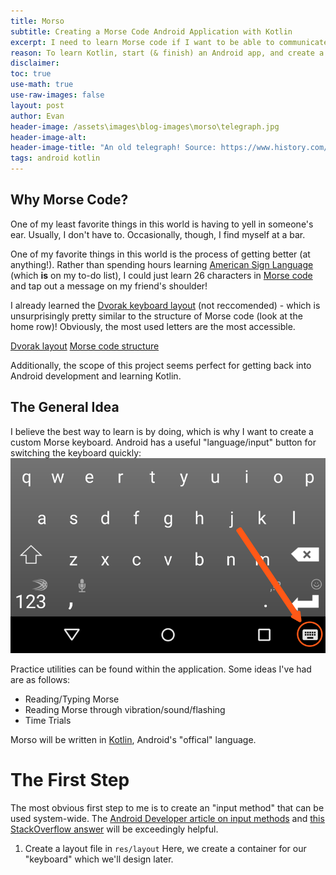 ```yaml
---
title: Morso
subtitle: Creating a Morse Code Android Application with Kotlin
excerpt: I need to learn Morse code if I want to be able to communicate with all my **really** cool neighbors.
reason: To learn Kotlin, start (& finish) an Android app, and create a convenient way to practice Morse.
disclaimer:
toc: true
use-math: true
use-raw-images: false 
layout: post
author: Evan
header-image: /assets\images\blog-images\morso\telegraph.jpg 
header-image-alt:
header-image-title: "An old telegraph! Source: https://www.history.com/topics/inventions/telegraph"
tags: android kotlin
---
```


## Why Morse Code?
One of my least favorite things in this world is having to yell in someone's ear. Usually, I don't have to. Occasionally, though, I find myself at a bar.

One of my favorite things in this world is the process of getting better (at anything!). Rather than spending hours learning [American Sign Language](https://en.wikipedia.org/wiki/American_Sign_Language) (which **is** on my to-do list), I could just learn 26 characters in [Morse code](https://en.wikipedia.org/wiki/Morse_code) and tap out a message on my friend's shoulder!

I already learned the [Dvorak keyboard layout](https://en.wikipedia.org/wiki/Dvorak_keyboard_layout) (not reccomended) - which is unsurprisingly pretty similar to the structure of Morse code (look at the home row)! Obviously, the most used letters are the most accessible.

[Dvorak layout](assets\images\blog-images\morso\dvorak-layout.png)
[Morse code structure]()

Additionally, the scope of this project seems perfect for getting back into Android development and learning Kotlin.

## The General Idea
I believe the best way to learn is by doing, which is why I want to create a custom Morse keyboard. Android has a useful "language/input" button for switching the keyboard quickly:
![Android keyboard button](assets\images\blog-images\morso\keyboard-button.png)

Practice utilities can be found within the application. Some ideas I've had are as follows:
- Reading/Typing Morse
- Reading Morse through vibration/sound/flashing
- Time Trials

Morso will be written in [Kotlin](https://developer.android.com/kotlin/first), Android's "offical" language.

# The First Step
The most obvious first step to me is to create an "input method" that can be used system-wide. The [Android Developer article on input methods](https://developer.android.com/develop/ui/views/touch-and-input/creating-input-method) and [this StackOverflow answer](https://stackoverflow.com/a/44939816) will be exceedingly helpful.

1. Create a layout file in `res/layout`
    Here, we create a container for our "keyboard" which we'll design later.
